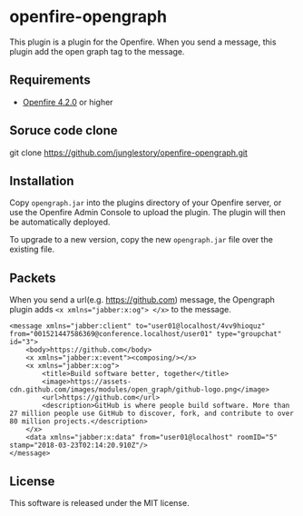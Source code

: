 # openfire-opengraph
This plugin is a plugin for the Openfire. When you send a message, this plugin add the open graph tag to the message.

## Requirements
* [Openfire 4.2.0](https://www.igniterealtime.org/downloads/) or higher

## Soruce code clone
git clone https://github.com/junglestory/openfire-opengraph.git

## Installation
Copy `opengraph.jar` into the plugins directory of your Openfire server, or use the Openfire Admin Console to upload the plugin. The plugin will then be automatically deployed.

To upgrade to a new version, copy the new `opengraph.jar` file over the existing file.

## Packets
When you send a url(e.g. https://github.com) message, the Opengraph plugin adds `<x xmlns="jabber:x:og"> </x>` to the message.

```shell
<message xmlns="jabber:client" to="user01@localhost/4vv9hioquz" from="001521447586369@conference.localhost/user01" type="groupchat" id="3">
	<body>https://github.com</body>
	<x xmlns="jabber:x:event"><composing/></x>
	<x xmlns="jabber:x:og">
		<title>Build software better, together</title>
		<image>https://assets-cdn.github.com/images/modules/open_graph/github-logo.png</image>
		<url>https://github.com</url>
		<description>GitHub is where people build software. More than 27 million people use GitHub to discover, fork, and contribute to over 80 million projects.</description>
	</x>
	<data xmlns="jabber:x:data" from="user01@localhost" roomID="5" stamp="2018-03-23T02:14:20.910Z"/>
</message>
```

## License
This software is released under the MIT license.
